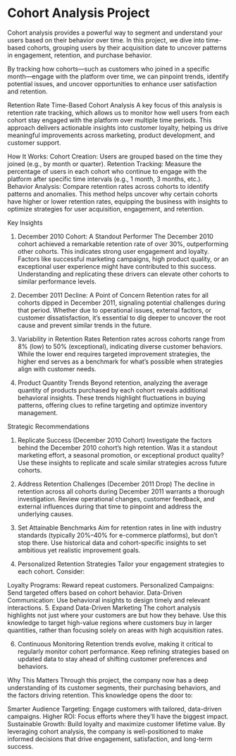 # Cohort Analysis Project
Cohort analysis provides a powerful way to segment and understand your users based on their behavior over time. In this project, we dive into time-based cohorts, grouping users by their acquisition date to uncover patterns in engagement, retention, and purchase behavior.

By tracking how cohorts—such as customers who joined in a specific month—engage with the platform over time, we can pinpoint trends, identify potential issues, and uncover opportunities to enhance user satisfaction and retention.

Retention Rate Time-Based Cohort Analysis
A key focus of this analysis is retention rate tracking, which allows us to monitor how well users from each cohort stay engaged with the platform over multiple time periods. This approach delivers actionable insights into customer loyalty, helping us drive meaningful improvements across marketing, product development, and customer support.

How It Works:
Cohort Creation: Users are grouped based on the time they joined (e.g., by month or quarter).
Retention Tracking: Measure the percentage of users in each cohort who continue to engage with the platform after specific time intervals (e.g., 1 month, 3 months, etc.).
Behavior Analysis: Compare retention rates across cohorts to identify patterns and anomalies.
This method helps uncover why certain cohorts have higher or lower retention rates, equipping the business with insights to optimize strategies for user acquisition, engagement, and retention.

Key Insights
1. December 2010 Cohort: A Standout Performer
The December 2010 cohort achieved a remarkable retention rate of over 30%, outperforming other cohorts. This indicates strong user engagement and loyalty. Factors like successful marketing campaigns, high product quality, or an exceptional user experience might have contributed to this success. Understanding and replicating these drivers can elevate other cohorts to similar performance levels.

2. December 2011 Decline: A Point of Concern
Retention rates for all cohorts dipped in December 2011, signaling potential challenges during that period. Whether due to operational issues, external factors, or customer dissatisfaction, it’s essential to dig deeper to uncover the root cause and prevent similar trends in the future.

3. Variability in Retention Rates
Retention rates across cohorts range from 8% (low) to 50% (exceptional), indicating diverse customer behaviors. While the lower end requires targeted improvement strategies, the higher end serves as a benchmark for what’s possible when strategies align with customer needs.

4. Product Quantity Trends
Beyond retention, analyzing the average quantity of products purchased by each cohort reveals additional behavioral insights. These trends highlight fluctuations in buying patterns, offering clues to refine targeting and optimize inventory management.

Strategic Recommendations
1. Replicate Success (December 2010 Cohort)
Investigate the factors behind the December 2010 cohort’s high retention. Was it a standout marketing effort, a seasonal promotion, or exceptional product quality? Use these insights to replicate and scale similar strategies across future cohorts.

2. Address Retention Challenges (December 2011 Drop)
The decline in retention across all cohorts during December 2011 warrants a thorough investigation. Review operational changes, customer feedback, and external influences during that time to pinpoint and address the underlying causes.

3. Set Attainable Benchmarks
Aim for retention rates in line with industry standards (typically 20%–40% for e-commerce platforms), but don’t stop there. Use historical data and cohort-specific insights to set ambitious yet realistic improvement goals.

4. Personalized Retention Strategies
Tailor your engagement strategies to each cohort. Consider:

Loyalty Programs: Reward repeat customers.
Personalized Campaigns: Send targeted offers based on cohort behavior.
Data-Driven Communication: Use behavioral insights to design timely and relevant interactions.
5. Expand Data-Driven Marketing
The cohort analysis highlights not just where your customers are but how they behave. Use this knowledge to target high-value regions where customers buy in larger quantities, rather than focusing solely on areas with high acquisition rates.

6. Continuous Monitoring
Retention trends evolve, making it critical to regularly monitor cohort performance. Keep refining strategies based on updated data to stay ahead of shifting customer preferences and behaviors.

Why This Matters
Through this project, the company now has a deep understanding of its customer segments, their purchasing behaviors, and the factors driving retention. This knowledge opens the door to:

Smarter Audience Targeting: Engage customers with tailored, data-driven campaigns.
Higher ROI: Focus efforts where they’ll have the biggest impact.
Sustainable Growth: Build loyalty and maximize customer lifetime value.
By leveraging cohort analysis, the company is well-positioned to make informed decisions that drive engagement, satisfaction, and long-term success.
